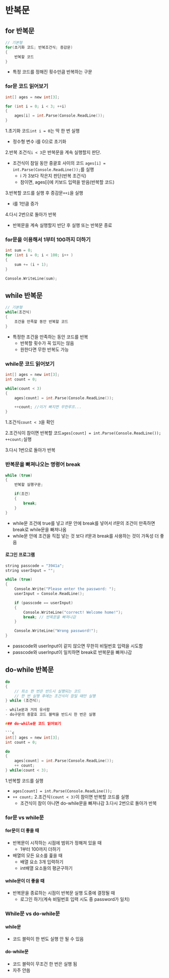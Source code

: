 # 반복문

## for 반복문

```c
// 기본형
for(초기화 코드; 반복조건식; 증감문)
{
    반복할 코드
}
```

- 특정 코드를 정해진 횟수만큼 반복하는 구문

### for문 코드 읽어보기

```c
int[] ages = new int[3];

for (int i = 0; i < 3; ++i)
{
    ages[i] = int.Parse(Console.ReadLine());
}
```

1.초기화 코드`int i = 0`는 딱 한 번 실행

- 정수형 변수 i를 0으로 초기화

2.반복 조건식`i < 3`은 반복문을 계속 실행할지 판단.

- 조건식이 참일 동안 중괄호 사이의 코드 `ages[i] = int.Parse(Console.ReadLine());`를 실행
  - i 가 3보다 작은지 판단(반복 조건식)
  - 참이면, ages[i]에 키보드 입력을 받음(반복할 코드)

3.반복할 코드를 실행 후 증감문`++i`을 실행

- i를 1만큼 증가

4.다시 2번으로 돌아가 반복

- 반복문을 계속 실행할지 반단 후 실행 또는 반복문 종료

### for문을 이용해서 1부터 100까지 더하기

```c
int sum = 0;
for (int i = 0; i < 100; i++ )
{
    sum += (i + 1);
}

Console.WriteLine(sum);
```

## while 반복문

```c
// 기본형
while(조건식)
{
    조건을 만족할 동안 반복할 코드
}
```

- 특정한 조건을 만족하는 동안 코드를 반복
  - 반복할 횟수가 꼭 있지는 않음
  - 원한다면 무한 반복도 가능

### while문 코드 읽어보기

```c
int[] ages = new int[3];
int count = 0;

while(count < 3)
{
    ages[count] = int.Parse(Console.ReadLine());

    ++count; //이거 빠지면 무한루프...
}
```

1.조건식`count < 3`을 확인

2.조건식이 참이면 반복할 코드`ages[count] = int.Parse(Console.ReadLine());` `++count;`실행

3.다시 1번으로 돌아가 반복

### 반복문을 빠져나오는 명령어 break

```c
while (true)
{
    반복할 실행구문;

    if(조건)
    {
        break;
    }
}
```

- while문 조건에 true를 넣고 if문 안에 break를 넣어서 if문의 조건이 만족하면 break로 while문을 빠져나옴
- while문 안에 조건을 직접 넣는 것 보다 if문과 break를 사용하는 것이 가독성 더 좋음

#### 로그인 프로그램

```c
string passcode = "3941a";
string userInput = "";

while (true)
{
    Console.Write("Please enter the password: ");
    userInput = Console.ReadLine();

    if (passcode == userInput)
    {
        Console.WriteLine("correct! Welcome home!");
        break; // 반목문을 빠져나감
    }

    Console.WriteLine("Wrong password!");
}
```

- passcode와 userInput이 같지 않으면 무한히 비밀번호 입력을 시도함
- passcode와 userInput이 일치하면 break로 반복문을 빠져나감

## do-while 반복문

```c
do
{
    // 최소 한 번은 반드시 실행되는 코드
    // 한 번 실행 후에는 조건식이 참일 때만 실행
} while (조건식);

- while문과 거의 유사함
- do구문의 중괄호 코드 블럭을 반드시 한 번은 실행

### do-while문 코드 읽어보기

```c
int[] ages = new int[3];
int count = 0;

do
{
    ages[count] = int.Parse(Console.ReadLine());
    ++ count;
} while(count < 3);
```

1.반복할 코드를 실행

- `ages[count] = int.Parse(Console.ReadLine());`
- `++ count;`
2.조건식`(count < 3)`이 참이면 반복할 코드를 실행
  - 조건식이 참이 아니면 do-while문을 빠져나감
3.다시 2번으로 돌아가 반복

### for문 vs while문

#### for문이 더 좋을 때

- 반복문이 시작하는 시점에 범위가 정해져 있을 때
  - 1부터 100까지 더하기
- 배열의 모든 요소를 훑을 때
  - 배열 요소 3개 입력하기
  - int배열 요소들의 평균구하기

#### while문이 더 좋을 때

- 반복문을 종료하는 시점이 반복문 실행 도중에 결정될 때
  - 로그인 하기(계속 비밀번호 입력 시도 중 password가 일치)

### While문 vs do-while문

#### while문

- 코드 블럭이 한 번도 실행 안 될 수 있음

#### do-while문

- 코드 블럭이 무조건 한 번은 실행 됨
- 자주 안씀
